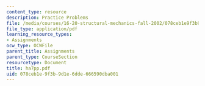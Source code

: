 ```yaml
---
content_type: resource
description: Practice Problems
file: /media/courses/16-20-structural-mechanics-fall-2002/078ceb1e9f3b9d1e6dde666590dba001_ha7pp.pdf
file_type: application/pdf
learning_resource_types:
- Assignments
ocw_type: OCWFile
parent_title: Assignments
parent_type: CourseSection
resourcetype: Document
title: ha7pp.pdf
uid: 078ceb1e-9f3b-9d1e-6dde-666590dba001
---
```

